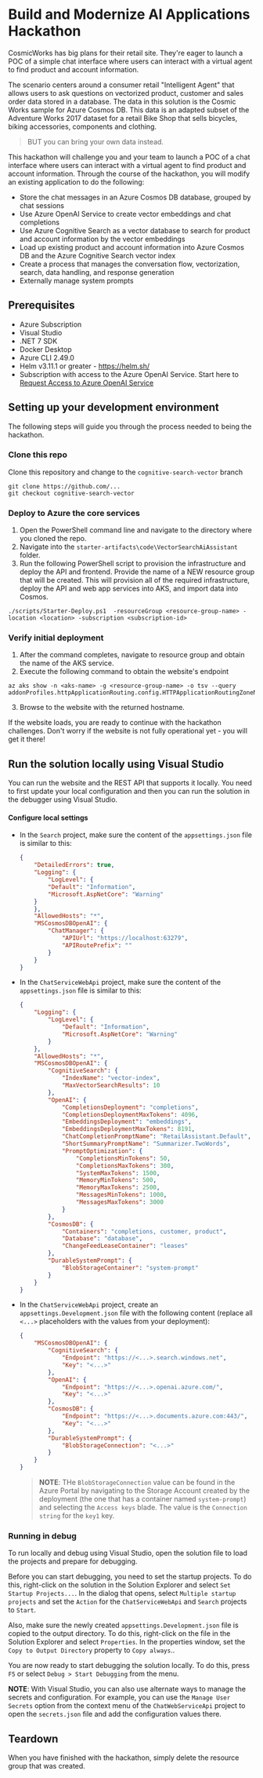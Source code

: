 # Build and Modernize AI Applications Hackathon

CosmicWorks has big plans for their retail site. They're eager to launch a POC of a simple chat interface where users can interact with a virtual agent to find product and account information.

The scenario centers around a consumer retail "Intelligent Agent" that allows users to ask questions on vectorized product, customer and sales order data stored in a database. The data in this solution is the Cosmic Works sample for Azure Cosmos DB. This data is an adapted subset of the Adventure Works 2017 dataset for a retail Bike Shop that sells bicycles, biking accessories, components and clothing.

> BUT you can bring your own data instead.

This hackathon will challenge you and your team to launch a POC of a chat interface where users can interact with a virtual agent to find product and account information. Through the course of the hackathon, you will modify an existing application to do the following:

- Store the chat messages in an Azure Cosmos DB database, grouped by chat sessions
- Use Azure OpenAI Service to create vector embeddings and chat completions
- Use Azure Cognitive Search as a vector database to search for product and account information by the vector embeddings
- Load up existing product and account information into Azure Cosmos DB and the Azure Cognitive Search vector index
- Create a process that manages the conversation flow, vectorization, search, data handling, and response generation
- Externally manage system prompts

## Prerequisites

- Azure Subscription
- Visual Studio
- .NET 7 SDK
- Docker Desktop
- Azure CLI 2.49.0
- Helm v3.11.1 or greater - https://helm.sh/
- Subscription with access to the Azure OpenAI Service. Start here to [Request Access to Azure OpenAI Service](https://customervoice.microsoft.com/Pages/ResponsePage.aspx?id=v4j5cvGGr0GRqy180BHbR7en2Ais5pxKtso_Pz4b1_xUOFA5Qk1UWDRBMjg0WFhPMkIzTzhKQ1dWNyQlQCN0PWcu)

## Setting up your development environment

The following steps will guide you through the process needed to being the hackathon.

### Clone this repo

Clone this repository and change to the `cognitive-search-vector` branch

```pwsh
git clone https://github.com/...
git checkout cognitive-search-vector
```

### Deploy to Azure the core services

1. Open the PowerShell command line and navigate to the directory where you cloned the repo.
2. Navigate into the `starter-artifacts\code\VectorSearchAiAssistant` folder.
3. Run the following PowerShell script to provision the infrastructure and deploy the API and frontend. Provide the name of a NEW resource group that will be created. This will provision all of the required infrastructure, deploy the API and web app services into AKS, and import data into Cosmos.

```pwsh
./scripts/Starter-Deploy.ps1  -resourceGroup <resource-group-name> -location <location> -subscription <subscription-id>
```

### Verify initial deployment


1. After the command completes, navigate to resource group and obtain the name of the AKS service.
2. Execute the following command to obtain the website's endpoint

  ```pwsh
  az aks show -n <aks-name> -g <resource-group-name> -o tsv --query addonProfiles.httpApplicationRouting.config.HTTPApplicationRoutingZoneName
  ```
3. Browse to the website with the returned hostname.

If the website loads, you are ready to continue with the hackathon challenges. Don't worry if the website is not fully operational yet - you will get it there!

## Run the solution locally using Visual Studio

You can run the website and the REST API that supports it locally. You need to first update your local configuration and then you can run the solution in the debugger using Visual Studio.

#### Configure local settings

- In the `Search` project, make sure the content of the `appsettings.json` file is similar to this:

    ```json
    {
        "DetailedErrors": true,
        "Logging": {
            "LogLevel": {
            "Default": "Information",
            "Microsoft.AspNetCore": "Warning"
        }
        },
        "AllowedHosts": "*",
        "MSCosmosDBOpenAI": {
            "ChatManager": {
                "APIUrl": "https://localhost:63279",
                "APIRoutePrefix": ""
            }
        }
    }
    ```

- In the `ChatServiceWebApi` project, make sure the content of the `appsettings.json` file is similar to this:

    ```json
    {
        "Logging": {
            "LogLevel": {
                "Default": "Information",
                "Microsoft.AspNetCore": "Warning"
            }
        },
        "AllowedHosts": "*",
        "MSCosmosDBOpenAI": {
            "CognitiveSearch": {
                "IndexName": "vector-index",
                "MaxVectorSearchResults": 10
            },
            "OpenAI": {
                "CompletionsDeployment": "completions",
                "CompletionsDeploymentMaxTokens": 4096,
                "EmbeddingsDeployment": "embeddings",
                "EmbeddingsDeploymentMaxTokens": 8191,
                "ChatCompletionPromptName": "RetailAssistant.Default",
                "ShortSummaryPromptName": "Summarizer.TwoWords",
                "PromptOptimization": {
                    "CompletionsMinTokens": 50,
                    "CompletionsMaxTokens": 300,
                    "SystemMaxTokens": 1500,
                    "MemoryMinTokens": 500,
                    "MemoryMaxTokens": 2500,
                    "MessagesMinTokens": 1000,
                    "MessagesMaxTokens": 3000
                }
            },
            "CosmosDB": {
                "Containers": "completions, customer, product",
                "Database": "database",
                "ChangeFeedLeaseContainer": "leases"
            },
            "DurableSystemPrompt": {
                "BlobStorageContainer": "system-prompt"
            }
        }
    }
    ```

- In the `ChatServiceWebApi` project, create an `appsettings.Development.json` file with the following content (replace all `<...>` placeholders with the values from your deployment):

    ```json
    {
        "MSCosmosDBOpenAI": {
            "CognitiveSearch": {
                "Endpoint": "https://<...>.search.windows.net",
                "Key": "<...>"
            },
            "OpenAI": {
                "Endpoint": "https://<...>.openai.azure.com/",
                "Key": "<...>"
            },
            "CosmosDB": {
                "Endpoint": "https://<...>.documents.azure.com:443/",
                "Key": "<...>"
            },
            "DurableSystemPrompt": {
                "BlobStorageConnection": "<...>"
            }
        }
    }
    ```

    >**NOTE**: THe `BlobStorageConnection` value can be found in the Azure Portal by navigating to the Storage Account created by the deployment (the one that has a container named `system-prompt`) and selecting the `Access keys` blade. The value is the `Connection string` for the `key1` key.

### Running in debug 

To run locally and debug using Visual Studio, open the solution file to load the projects and prepare for debugging.

Before you can start debugging, you need to set the startup projects. To do this, right-click on the solution in the Solution Explorer and select `Set Startup Projects...`. In the dialog that opens, select `Multiple startup projects` and set the `Action` for the `ChatServiceWebApi` and `Search` projects to `Start`.

Also, make sure the newly created `appsettings.Development.json` file is copied to the output directory. To do this, right-click on the file in the Solution Explorer and select `Properties`. In the properties window, set the `Copy to Output Directory` property to `Copy always`..

You are now ready to start debugging the solution locally. To do this, press `F5` or select `Debug > Start Debugging` from the menu.

**NOTE**: With Visual Studio, you can also use alternate ways to manage the secrets and configuration. For example, you can use the `Manage User Secrets` option from the context menu of the `ChatWebServiceApi` project to open the `secrets.json` file and add the configuration values there.


## Teardown

When you have finished with the hackathon, simply delete the resource group that was created. 

